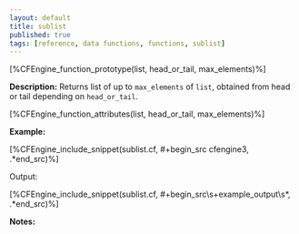 ```yaml
---
layout: default
title: sublist
published: true
tags: [reference, data functions, functions, sublist]
---
```


[%CFEngine_function_prototype(list, head_or_tail, max_elements)%]

**Description:** Returns list of up to `max_elements` of `list`, obtained from head or tail depending on `head_or_tail`.

[%CFEngine_function_attributes(list, head_or_tail, max_elements)%]

**Example:**

[%CFEngine_include_snippet(sublist.cf, #\+begin_src cfengine3, .*end_src)%]

Output:

[%CFEngine_include_snippet(sublist.cf, #\+begin_src\s+example_output\s*, .*end_src)%]

**Notes:**

